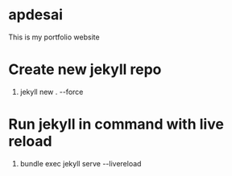 # apdesai
This is my portfolio website

# Create new jekyll repo

1. jekyll new . --force

# Run jekyll in command with live reload

1. bundle exec jekyll serve --livereload
